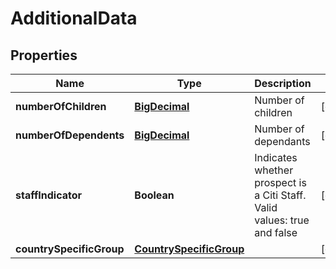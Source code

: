 # AdditionalData

## Properties
Name | Type | Description | Notes
------------ | ------------- | ------------- | -------------
**numberOfChildren** | [**BigDecimal**](BigDecimal.md) | Number of children |  [optional]
**numberOfDependents** | [**BigDecimal**](BigDecimal.md) | Number of dependants |  [optional]
**staffIndicator** | **Boolean** | Indicates whether prospect is a Citi Staff. Valid values: true and false |  [optional]
**countrySpecificGroup** | [**CountrySpecificGroup**](CountrySpecificGroup.md) |  |  [optional]
